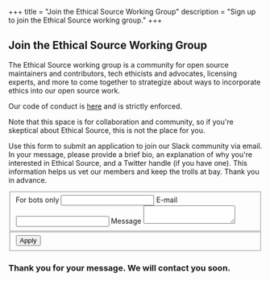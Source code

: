 +++
title = "Join the Ethical Source Working Group"
description = "Sign up to join the Ethical Source working group."
+++

## Join the Ethical Source Working Group

The Ethical Source working group is a community for open source maintainers and contributors, tech ethicists and advocates, licensing experts, and more to come together to strategize about ways to incorporate ethics into our open source work.

Our code of conduct is [here](/community-code-of-conduct) and is strictly enforced.

Note that this space is for collaboration and community, so if you're skeptical about Ethical Source, this is not the place for you.

Use this form to submit an application to join our Slack community via email. In your message, please provide a brief bio, an explanation of why you're interested in Ethical Source, and a Twitter handle (if you have one). This information helps us vet our members and keep the trolls at bay. Thank you in advance.

<form name="apply" method="post" action="/" data-modal-id="modal-notify" data-netlify="true" netlify-honeypot="bot-field">
  <fieldset>
    <label class="hidden">
      <span>For bots only</span>
      <input name="bot-field">
    </label>
    <label>
      <span>E-mail</span>
      <input name="email" type="email" required>
    </label>
    <label>
      <span>Message</span>
      <textarea name="message" required></textarea>
    </label>
  </fieldset>
  <fieldset>
    <button type="submit" class="button">Apply</button>
  </fieldset>
</form>

<h3 class="hidden">
  Thank you for your message. We will contact you soon.
</h3>
